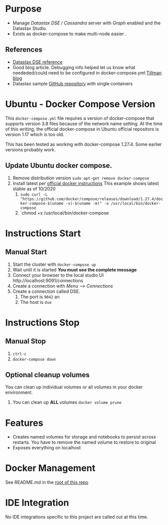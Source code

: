 # Purpose
* Manage _Datastax DSE / Cassandra_ server with _Graph_ enabled and the Datastax Studio. 
* Exists as docker-compose to make multi-node easier .

## References
* [Datastax DSE reference](https://docs.datastax.com/en/docker/doc/docker/docker67/dockerDSE.html)
* Good blog article. Debugging info helped let us know what neededed/could need to be configured in docker-compose.yml [Tillman blog](http://www.luketillman.com/datastax-graph-and-studio-with-docker-compose/)
* Datastax sample [GitHub repository](https://github.com/datastax/docker-images/tree/master/example_compose_yamls) with single containers

# Ubuntu - Docker Compose Version
This `docker-compose.yml` file requires a version of docker-compose that supports version 3.8 files because of the network name setting.
At the time of this writing, the official docker-compose in Ubuntu official repositors is version 1.17 which is too old.

This has been tested as working with docker-compose 1.27.4. Some earlier versions probably work.

## Update Ubuntu docker compose.
1. Remove distribution version `sudo apt-get remove docker-compose`
1. Install latest per [official docker instructions](https://docs.docker.com/compose/install/) This example shows latest stable as of 10/2020
    1. `sudo curl -L "https://github.com/docker/compose/releases/download/1.27.4/docker-compose-$(uname -s)-$(uname -m)" -o /usr/local/bin/docker-compose`
    1. `chmod +x /usr/local/bin/docker-compose

# Instructions Start

## Manual Start
1. Start the cluster with `docker-compose up`
1. Wait until it is started **You must see the complete message**
1. Connect your browser to the local studio UI http://localhost:9091/connections
1. Create a connection with _Menu --> Connections_
1. Create a connection called DSE.  
    1. The port is `9042` an
    1. The host is `dse`

# Instructions Stop
## Manual Stop 
1. `ctrl-c`
1. `docker-compose down`

## Optional cleanup volumes 
You can clean up individual volumes or all volumes in your docker environment.
1. You can clean up **ALL** volumes `docker volume prune`


# Features
* Creates named volumes for storage and notebooks to persist across restarts.  You have to remove the named volume to restore to original
* Exposes everything on localhost

# Docker Management
See README.md in the [root of this repo](../README.md)

# IDE Integration
No IDE integrations specific to this project are called out at this time.